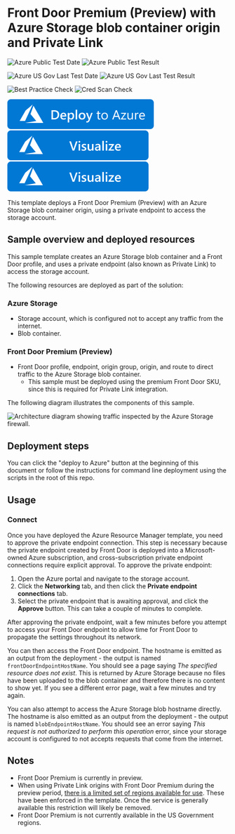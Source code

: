 # Front Door Premium (Preview) with Azure Storage blob container origin and Private Link

![Azure Public Test Date](https://azurequickstartsservice.blob.core.windows.net/badges/201-front-door-premium-storage-blobs-private-link/PublicLastTestDate.svg)
![Azure Public Test Result](https://azurequickstartsservice.blob.core.windows.net/badges/201-front-door-premium-storage-blobs-private-link/PublicDeployment.svg)

![Azure US Gov Last Test Date](https://azurequickstartsservice.blob.core.windows.net/badges/201-front-door-premium-storage-blobs-private-link/FairfaxLastTestDate.svg)
![Azure US Gov Last Test Result](https://azurequickstartsservice.blob.core.windows.net/badges/201-front-door-premium-storage-blobs-private-link/FairfaxDeployment.svg)

![Best Practice Check](https://azurequickstartsservice.blob.core.windows.net/badges/201-front-door-premium-storage-blobs-private-link/BestPracticeResult.svg)
![Cred Scan Check](https://azurequickstartsservice.blob.core.windows.net/badges/201-front-door-premium-storage-blobs-private-link/CredScanResult.svg)

[![Deploy To Azure](https://raw.githubusercontent.com/Azure/azure-quickstart-templates/master/1-CONTRIBUTION-GUIDE/images/deploytoazure.svg?sanitize=true)](https://portal.azure.com/#create/Microsoft.Template/uri/https%3A%2F%2Fraw.githubusercontent.com%2FAzure%2Fazure-quickstart-templates%2Fmaster%2F201-front-door-premium-storage-blobs-private-link%2Fazuredeploy.json)  [![Visualize](https://raw.githubusercontent.com/Azure/azure-quickstart-templates/master/1-CONTRIBUTION-GUIDE/images/visualizebutton.svg?sanitize=true)](http://armviz.io/#/?load=https%3A%2F%2Fraw.githubusercontent.com%2FAzure%2Fazure-quickstart-templates%2Fmaster%2F201-front-door-premium-storage-blobs-private-link%2Fazuredeploy.json)
[![Visualize](https://raw.githubusercontent.com/Azure/azure-quickstart-templates/master/1-CONTRIBUTION-GUIDE/images/visualizebutton.svg?sanitize=true)](http://armviz.io/#/?load=https%3A%2F%2Fraw.githubusercontent.com%2FAzure%2Fazure-quickstart-templates%2Fmaster%2F201-front-door-premium-storage-blobs-private-link%2Fazuredeploy.json)

This template deploys a Front Door Premium (Preview) with an Azure Storage blob container origin, using a private endpoint to access the storage account.

## Sample overview and deployed resources

This sample template creates an Azure Storage blob container and a Front Door profile, and uses a private endpoint (also known as Private Link) to access the storage account.

The following resources are deployed as part of the solution:

### Azure Storage
- Storage account, which is configured not to accept any traffic from the internet.
- Blob container.

### Front Door Premium (Preview)
- Front Door profile, endpoint, origin group, origin, and route to direct traffic to the Azure Storage blob container.
  - This sample must be deployed using the premium Front Door SKU, since this is required for Private Link integration.

The following diagram illustrates the components of this sample.

![Architecture diagram showing traffic inspected by the Azure Storage firewall.](images/diagram.png)

## Deployment steps

You can click the "deploy to Azure" button at the beginning of this document or follow the instructions for command line deployment using the scripts in the root of this repo.

## Usage

### Connect

Once you have deployed the Azure Resource Manager template, you need to approve the private endpoint connection. This step is necessary because the private endpoint created by Front Door is deployed into a Microsoft-owned Azure subscription, and cross-subscription private endpoint connections require explicit approval. To approve the private endpoint:
1. Open the Azure portal and navigate to the storage account.
2. Click the **Networking** tab, and then click the **Private endpoint connections** tab.
3. Select the private endpoint that is awaiting approval, and click the **Approve** button. This can take a couple of minutes to complete.

After approving the private endpoint, wait a few minutes before you attempt to access your Front Door endpoint to allow time for Front Door to propagate the settings throughout its network.

You can then access the Front Door endpoint. The hostname is emitted as an output from the deployment - the output is named `frontDoorEndpointHostName`. You should see a page saying _The specified resource does not exist_. This is returned by Azure Storage because no files have been uploaded to the blob container and therefore there is no content to show yet. If you see a different error page, wait a few minutes and try again.

You can also attempt to access the Azure Storage blob hostname directly. The hostname is also emitted as an output from the deployment - the output is named `blobEndpointHostName`. You should see an error saying _This request is not authorized to perform this operation_ error, since your storage account is configured to not accepts requests that come from the internet.

## Notes

- Front Door Premium is currently in preview.
- When using Private Link origins with Front Door Premium during the preview period, [there is a limited set of regions available for use](https://docs.microsoft.com/en-us/azure/frontdoor/standard-premium/concept-private-link#limitations). These have been enforced in the template. Once the service is generally available this restriction will likely be removed.
- Front Door Premium is not currently available in the US Government regions.
